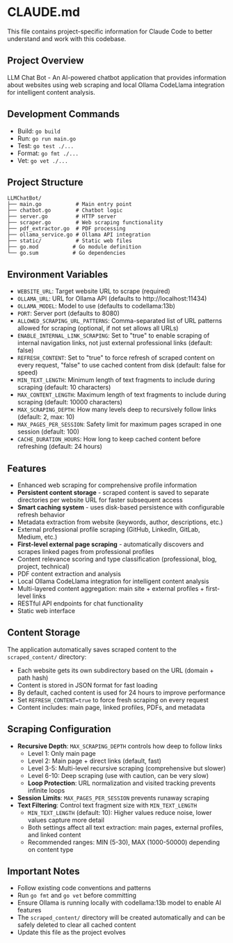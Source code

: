 # CLAUDE.md

This file contains project-specific information for Claude Code to better understand and work with this codebase.

## Project Overview
LLM Chat Bot - An AI-powered chatbot application that provides information about websites using web scraping and local Ollama CodeLlama integration for intelligent content analysis.

## Development Commands
- Build: `go build`
- Run: `go run main.go`
- Test: `go test ./...`
- Format: `go fmt ./...`
- Vet: `go vet ./...`

## Project Structure
```
LLMChatBot/
├── main.go           # Main entry point
├── chatbot.go        # Chatbot logic
├── server.go         # HTTP server
├── scraper.go        # Web scraping functionality
├── pdf_extractor.go  # PDF processing
├── ollama_service.go # Ollama API integration
├── static/           # Static web files
├── go.mod           # Go module definition
└── go.sum           # Go dependencies
```

## Environment Variables
- `WEBSITE_URL`: Target website URL to scrape (required)
- `OLLAMA_URL`: URL for Ollama API (defaults to http://localhost:11434)
- `OLLAMA_MODEL`: Model to use (defaults to codellama:13b)
- `PORT`: Server port (defaults to 8080)
- `ALLOWED_SCRAPING_URL_PATTERNS`: Comma-separated list of URL patterns allowed for scraping (optional, if not set allows all URLs)
- `ENABLE_INTERNAL_LINK_SCRAPING`: Set to "true" to enable scraping of internal navigation links, not just external professional links (default: false)
- `REFRESH_CONTENT`: Set to "true" to force refresh of scraped content on every request, "false" to use cached content from disk (default: false for speed)
- `MIN_TEXT_LENGTH`: Minimum length of text fragments to include during scraping (default: 10 characters)
- `MAX_CONTENT_LENGTH`: Maximum length of text fragments to include during scraping (default: 10000 characters)
- `MAX_SCRAPING_DEPTH`: How many levels deep to recursively follow links (default: 2, max: 10)
- `MAX_PAGES_PER_SESSION`: Safety limit for maximum pages scraped in one session (default: 100)
- `CACHE_DURATION_HOURS`: How long to keep cached content before refreshing (default: 24 hours)

## Features
- Enhanced web scraping for comprehensive profile information
- **Persistent content storage** - scraped content is saved to separate directories per website URL for faster subsequent access
- **Smart caching system** - uses disk-based persistence with configurable refresh behavior
- Metadata extraction from website (keywords, author, descriptions, etc.)
- External professional profile scraping (GitHub, LinkedIn, GitLab, Medium, etc.)
- **First-level external page scraping** - automatically discovers and scrapes linked pages from professional profiles
- Content relevance scoring and type classification (professional, blog, project, technical)
- PDF content extraction and analysis
- Local Ollama CodeLlama integration for intelligent content analysis
- Multi-layered content aggregation: main site + external profiles + first-level links
- RESTful API endpoints for chat functionality
- Static web interface

## Content Storage
The application automatically saves scraped content to the `scraped_content/` directory:
- Each website gets its own subdirectory based on the URL (domain + path hash)
- Content is stored in JSON format for fast loading
- By default, cached content is used for 24 hours to improve performance
- Set `REFRESH_CONTENT=true` to force fresh scraping on every request
- Content includes: main page, linked profiles, PDFs, and metadata

## Scraping Configuration
- **Recursive Depth**: `MAX_SCRAPING_DEPTH` controls how deep to follow links
  - Level 1: Only main page
  - Level 2: Main page + direct links (default, fast)
  - Level 3-5: Multi-level recursive scraping (comprehensive but slower)
  - Level 6-10: Deep scraping (use with caution, can be very slow)
  - **Loop Protection**: URL normalization and visited tracking prevents infinite loops
- **Session Limits**: `MAX_PAGES_PER_SESSION` prevents runaway scraping
- **Text Filtering**: Control text fragment size with `MIN_TEXT_LENGTH`
  - `MIN_TEXT_LENGTH` (default: 10): Higher values reduce noise, lower values capture more detail
  - Both settings affect all text extraction: main pages, external profiles, and linked content
  - Recommended ranges: MIN (5-30), MAX (1000-50000) depending on content type

## Important Notes
- Follow existing code conventions and patterns
- Run `go fmt` and `go vet` before committing
- Ensure Ollama is running locally with codellama:13b model to enable AI features
- The `scraped_content/` directory will be created automatically and can be safely deleted to clear all cached content
- Update this file as the project evolves